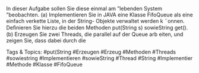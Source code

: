 In dieser Aufgabe sollen Sie diese einmal am ”lebenden System ”beobachten.
(a) Implementieren Sie in JAVA eine Klasse FifoQueue als eine einfach verkette Liste, in der String-
Objekte verwaltet werden k ¨onnen. Deﬁnieren Sie hierzu die beiden Methoden put(String s) sowieString
get().
(b) Erzeugen Sie zwei Threads, die parallel auf der Queue arb eiten, und zeigen Sie, dass dabei durch die

   Tags & Topics:
   #put(String
   #Erzeugen
   #Erzeug
   #Methoden
   #Threads
   #sowiestring
   #Implementieren
   #sowieString
   #Thread
   #String
   #Implementier
   #Methode
   #Klasse
   #FifoQueue